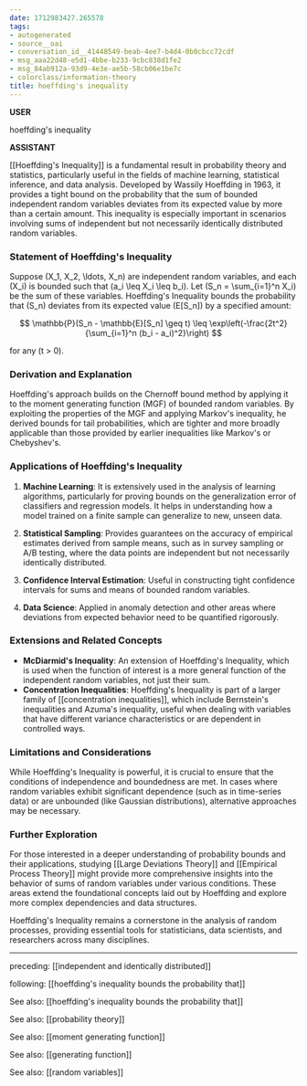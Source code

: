 ```yaml
---
date: 1712983427.265578
tags:
- autogenerated
- source__oai
- conversation_id__41448549-beab-4ee7-b4d4-0b0cbcc72cdf
- msg_aaa22d48-e5d1-4bbe-b233-9cbc838d1fe2
- msg_84ab912a-93d9-4e3e-ae5b-58cb06e1be7c
- colorclass/information-theory
title: hoeffding's inequality
---
```


**USER**

hoeffding's inequality


**ASSISTANT**

[[Hoeffding's Inequality]] is a fundamental result in probability theory and statistics, particularly useful in the fields of machine learning, statistical inference, and data analysis. Developed by Wassily Hoeffding in 1963, it provides a tight bound on the probability that the sum of bounded independent random variables deviates from its expected value by more than a certain amount. This inequality is especially important in scenarios involving sums of independent but not necessarily identically distributed random variables.

### Statement of Hoeffding's Inequality

Suppose \(X_1, X_2, \ldots, X_n\) are independent random variables, and each \(X_i\) is bounded such that \(a_i \leq X_i \leq b_i\). Let \(S_n = \sum_{i=1}^n X_i\) be the sum of these variables. Hoeffding's Inequality bounds the probability that \(S_n\) deviates from its expected value \(E[S_n]\) by a specified amount:

$$
\mathbb{P}(S_n - \mathbb{E}[S_n] \geq t) \leq \exp\left(-\frac{2t^2}{\sum_{i=1}^n (b_i - a_i)^2}\right)
$$

for any \(t > 0\).

### Derivation and Explanation

Hoeffding's approach builds on the Chernoff bound method by applying it to the moment generating function (MGF) of bounded random variables. By exploiting the properties of the MGF and applying Markov's inequality, he derived bounds for tail probabilities, which are tighter and more broadly applicable than those provided by earlier inequalities like Markov's or Chebyshev's.

### Applications of Hoeffding's Inequality

1. **Machine Learning**: It is extensively used in the analysis of learning algorithms, particularly for proving bounds on the generalization error of classifiers and regression models. It helps in understanding how a model trained on a finite sample can generalize to new, unseen data.

2. **Statistical Sampling**: Provides guarantees on the accuracy of empirical estimates derived from sample means, such as in survey sampling or A/B testing, where the data points are independent but not necessarily identically distributed.

3. **Confidence Interval Estimation**: Useful in constructing tight confidence intervals for sums and means of bounded random variables.

4. **Data Science**: Applied in anomaly detection and other areas where deviations from expected behavior need to be quantified rigorously.

### Extensions and Related Concepts

- **McDiarmid's Inequality**: An extension of Hoeffding's Inequality, which is used when the function of interest is a more general function of the independent random variables, not just their sum.
- **Concentration Inequalities**: Hoeffding's Inequality is part of a larger family of [[concentration inequalities]], which include Bernstein's inequalities and Azuma's inequality, useful when dealing with variables that have different variance characteristics or are dependent in controlled ways.

### Limitations and Considerations

While Hoeffding's Inequality is powerful, it is crucial to ensure that the conditions of independence and boundedness are met. In cases where random variables exhibit significant dependence (such as in time-series data) or are unbounded (like Gaussian distributions), alternative approaches may be necessary.

### Further Exploration

For those interested in a deeper understanding of probability bounds and their applications, studying [[Large Deviations Theory]] and [[Empirical Process Theory]] might provide more comprehensive insights into the behavior of sums of random variables under various conditions. These areas extend the foundational concepts laid out by Hoeffding and explore more complex dependencies and data structures.

Hoeffding's Inequality remains a cornerstone in the analysis of random processes, providing essential tools for statisticians, data scientists, and researchers across many disciplines.


---

preceding: [[independent and identically distributed]]  


following: [[hoeffding's inequality bounds the probability that]]

See also: [[hoeffding's inequality bounds the probability that]]


See also: [[probability theory]]


See also: [[moment generating function]]


See also: [[generating function]]


See also: [[random variables]]